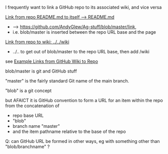 I frequently want to link a GitHub repo to its associated wiki, and vice versa

[Link from repo README.md to itself --> README.md](README.md)
* --> https://github.com/AndyGlew/Ag-stuff/blob/master/link,
* i.e. blob/master is inserted between the repo URL base and the page

[Link from repo to wiki: ../../wiki](../../wiki)
* ../.. to get out of blob/master to the repo URL base, then add /wiki

see [Example Links from GitHub Wiki to Repo](../../Example-links-from-GitHub-wiki-to-repo.md)

blob/master is git and GitHub stuff

"master" is the fairly standard Git name of the main branch.

"blob" is a git concept

but AFAICT it is GitHub convention
to form a URL for an item within the repo
from the concatenation of 
* repo base URL
* "blob"
* branch name "master"
* and the item pathname relative to the base of the repo

Q: can GitHub URL be formed in other ways, eg with something other than "blob/branchname" ?
